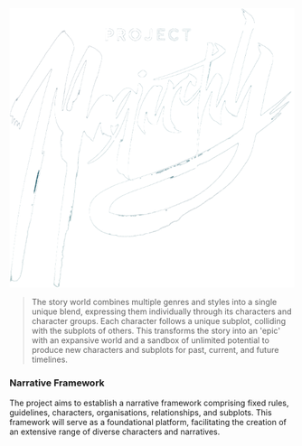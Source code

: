 ![The Duchy map](img/project-logo_small.png)

> The story world combines multiple genres and styles into a single unique blend, expressing them individually through its characters and character groups. Each character follows a unique subplot, colliding with the subplots of others. This transforms the story into an 'epic' with an expansive world and a sandbox of unlimited potential to produce new characters and subplots for past, current, and future timelines.

### Narrative Framework
The project aims to establish a narrative framework comprising fixed rules, guidelines, characters, organisations, relationships, and subplots. This framework will serve as a foundational platform, facilitating the creation of an extensive range of diverse characters and narratives.